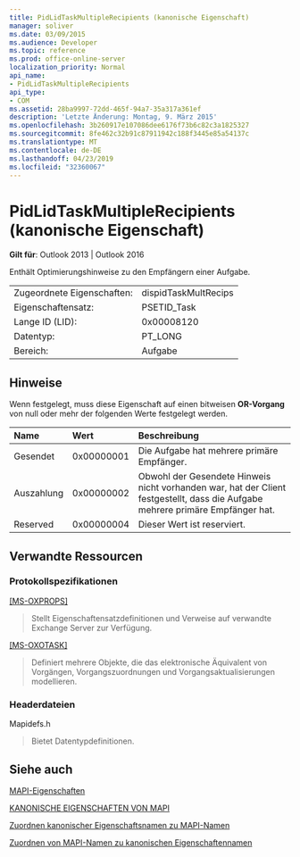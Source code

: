 ```yaml
---
title: PidLidTaskMultipleRecipients (kanonische Eigenschaft)
manager: soliver
ms.date: 03/09/2015
ms.audience: Developer
ms.topic: reference
ms.prod: office-online-server
localization_priority: Normal
api_name:
- PidLidTaskMultipleRecipients
api_type:
- COM
ms.assetid: 28ba9997-72dd-465f-94a7-35a317a361ef
description: 'Letzte Änderung: Montag, 9. März 2015'
ms.openlocfilehash: 3b260917e107086dee6176f73b6c82c3a1825327
ms.sourcegitcommit: 8fe462c32b91c87911942c188f3445e85a54137c
ms.translationtype: MT
ms.contentlocale: de-DE
ms.lasthandoff: 04/23/2019
ms.locfileid: "32360067"
---
```

# <a name="pidlidtaskmultiplerecipients-canonical-property"></a>PidLidTaskMultipleRecipients (kanonische Eigenschaft)

  
  
**Gilt für**: Outlook 2013 | Outlook 2016 
  
Enthält Optimierungshinweise zu den Empfängern einer Aufgabe.
  
|||
|:-----|:-----|
|Zugeordnete Eigenschaften:  <br/> |dispidTaskMultRecips  <br/> |
|Eigenschaftensatz:  <br/> |PSETID_Task  <br/> |
|Lange ID (LID):  <br/> |0x00008120  <br/> |
|Datentyp:  <br/> |PT_LONG  <br/> |
|Bereich:  <br/> |Aufgabe  <br/> |
   
## <a name="remarks"></a>Hinweise

Wenn festgelegt, muss diese Eigenschaft auf einen bitweisen **OR-Vorgang** von null oder mehr der folgenden Werte festgelegt werden. 
  
|**Name**|**Wert**|**Beschreibung**|
|:-----|:-----|:-----|
|Gesendet  <br/> |0x00000001  <br/> |Die Aufgabe hat mehrere primäre Empfänger.  <br/> |
|Auszahlung  <br/> |0x00000002  <br/> |Obwohl der Gesendete Hinweis nicht vorhanden war, hat der Client festgestellt, dass die Aufgabe mehrere primäre Empfänger hat.  <br/> |
|Reserved  <br/> |0x00000004  <br/> |Dieser Wert ist reserviert.  <br/> |
   
## <a name="related-resources"></a>Verwandte Ressourcen

### <a name="protocol-specifications"></a>Protokollspezifikationen

[[MS-OXPROPS]](https://msdn.microsoft.com/library/f6ab1613-aefe-447d-a49c-18217230b148%28Office.15%29.aspx)
  
> Stellt Eigenschaftensatzdefinitionen und Verweise auf verwandte Exchange Server zur Verfügung.
    
[[MS-OXOTASK]](https://msdn.microsoft.com/library/55600ec0-6195-4730-8436-59c7931ef27e%28Office.15%29.aspx)
  
> Definiert mehrere Objekte, die das elektronische Äquivalent von Vorgängen, Vorgangszuordnungen und Vorgangsaktualisierungen modellieren.
    
### <a name="header-files"></a>Headerdateien

Mapidefs.h
  
> Bietet Datentypdefinitionen.
    
## <a name="see-also"></a>Siehe auch



[MAPI-Eigenschaften](mapi-properties.md)
  
[KANONISCHE EIGENSCHAFTEN VON MAPI](mapi-canonical-properties.md)
  
[Zuordnen kanonischer Eigenschaftsnamen zu MAPI-Namen](mapping-canonical-property-names-to-mapi-names.md)
  
[Zuordnen von MAPI-Namen zu kanonischen Eigenschaftennamen](mapping-mapi-names-to-canonical-property-names.md)

